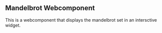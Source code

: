 ## Mandelbrot Webcomponent
This is a webcomponent that displays the mandelbrot set in an intersctive widget.